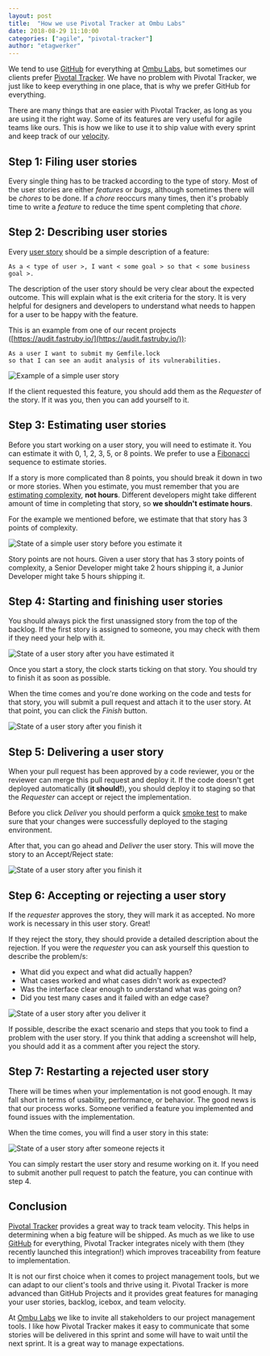 ```yaml
---
layout: post
title:  "How we use Pivotal Tracker at Ombu Labs"
date: 2018-08-29 11:10:00
categories: ["agile", "pivotal-tracker"]
author: "etagwerker"
---
```


We tend to use [GitHub](https://github.com) for everything at [Ombu Labs](https://www.ombulabs.com), but sometimes our clients
prefer [Pivotal Tracker](https://www.pivotaltracker.com). We have no problem
with Pivotal Tracker, we just like to keep everything in one place, that is why
we prefer GitHub for everything.

There are many things that are easier with Pivotal Tracker, as long as you are
using it the right way. Some of its features are very useful for agile teams like
ours. This is how we like to use it to ship value with every sprint and keep
track of our [velocity](http://wiki.c2.com/?ProjectVelocity).

<!--more-->

## Step 1: Filing user stories

Every single thing has to be tracked according to the type of story. Most of the user
stories are either *features* or *bugs*, although sometimes there will be *chores* to be
done. If a *chore* reoccurs many times, then it's probably time to write a *feature*
to reduce the time spent completing that *chore*.

## Step 2: Describing user stories

Every [user story](https://www.mountaingoatsoftware.com/agile/user-stories) should
be a simple description of a feature:

```
As a < type of user >, I want < some goal > so that < some business goal >.
```

The description of the user story should be very clear about the expected outcome.
This will explain what is the exit criteria for the story. It is very helpful
for designers and developers to understand what needs to happen for a user to
be happy with the feature.

This is an example from one of our recent projects ([https://audit.fastruby.io/](https://audit.fastruby.io/)):

```
As a user I want to submit my Gemfile.lock
so that I can see an audit analysis of its vulnerabilities.
```

<img src="/blog/assets/images/user-story-audit-fastruby-io.png" alt="Example of a simple user story" class="medium-img">

If the client requested this feature, you should add them as the *Requester* of
the story. If it was you, then you can add yourself to it.

## Step 3: Estimating user stories

Before you start working on a user story, you will need to estimate it. You
can estimate it with 0, 1, 2, 3, 5, or 8 points. We prefer to use a [Fibonacci](https://en.wikipedia.org/wiki/Fibonacci_number)
sequence to estimate stories.

If a story is more complicated than 8 points, you should break it down in two or
more stories. When you estimate, you must remember that you are [estimating
complexity](https://rubygarage.org/blog/3-reasons-to-estimate-with-story-points),
**not hours**. Different developers might take different amount of time
in completing that story, so **we shouldn't estimate hours**.

For the example we mentioned before, we estimate that that story has 3 points of
complexity.

<img src="/blog/assets/images/user-story-estimation-fibonacci.png" alt="State of a simple user story before you estimate it" class="medium-img">

Story points are not hours. Given a user story that has 3 story points of complexity,
a Senior Developer might take 2 hours shipping it, a Junior Developer might take
5 hours shipping it.

## Step 4: Starting and finishing user stories

You should always pick the first unassigned story from the top of the backlog.
If the first story is assigned to someone, you may check with them if they need
your help with it.

<img src="/blog/assets/images/user-story-start.png" alt="State of a user story after you have estimated it" class="medium-img">

Once you start a story, the clock starts ticking on that story. You should try
to finish it as soon as possible.

When the time comes and you're done working on the code and tests for that story,
you will submit a pull request and attach it to the user story. At that point,
you can click the *Finish* button.

<img src="/blog/assets/images/user-story-deliver.png" alt="State of a user story after you finish it" class="medium-img">

## Step 5: Delivering a user story

When your pull request has been approved by a code reviewer, you or the reviewer
can merge this pull request and deploy it. If the code doesn't get deployed
automatically (**it should!**), you should deploy it to staging so that the
*Requester* can accept or reject the implementation.

Before you click *Deliver* you should perform a quick [smoke test](http://wiki.c2.com/?SmokeTest) to make sure
that your changes were successfully deployed to the staging environment.

After that, you can go ahead and *Deliver* the user story. This will move the
story to an Accept/Reject state:

<img src="/blog/assets/images/user-story-accept-reject.png" alt="State of a user story after you finish it" class="medium-img">

## Step 6: Accepting or rejecting a user story

If the *requester* approves the story, they will mark it as accepted. No more
work is necessary in this user story. Great!

If they reject the story, they should provide a detailed description about the
rejection. If you were the *requester* you can ask yourself this question to
describe the problem/s:

- What did you expect and what did actually happen?
- What cases worked and what cases didn't work as expected?
- Was the interface clear enough to understand what was going on?
- Did you test many cases and it failed with an edge case?

<img src="/blog/assets/images/user-story-rejecting-story.png" alt="State of a user story after you deliver it" class="medium-img">

If possible, describe the exact scenario and steps that you took to find a
problem with the user story. If you think that adding a screenshot will help,
you should add it as a comment after you reject the story.

## Step 7: Restarting a rejected user story

There will be times when your implementation is not good enough. It may fall
short in terms of usability, performance, or behavior. The good news is that
our process works. Someone verified a feature you implemented and found issues
with the implementation.

When the time comes, you will find a user story in this state:

<img src="/blog/assets/images/user-story-restart.png" alt="State of a user story after someone rejects it" class="medium-img">

You can simply restart the user story and resume working on it. If you need to
submit another pull request to patch the feature, you can continue with step 4.

## Conclusion

[Pivotal Tracker](https://www.pivotaltracker.com/) provides a great way to track team velocity. This helps in determining when a big feature will be shipped. As much as we like
to use [GitHub](https://github.com/) for everything, Pivotal Tracker integrates nicely with them (they recently launched this integration!) which improves traceability from feature to
implementation.

It is not our first choice when it comes to project management tools, but we
can adapt to our client's tools and thrive using it. Pivotal Tracker is more
advanced than GitHub Projects and it provides great features for managing your
user stories, backlog, icebox, and team velocity.

At [Ombu Labs](https://www.ombulabs.com) we like to invite all stakeholders to our project management
tools. I like how Pivotal Tracker makes it easy to communicate that some stories
will be delivered in this sprint and some will have to wait until the next sprint.
It is a great way to manage expectations.
